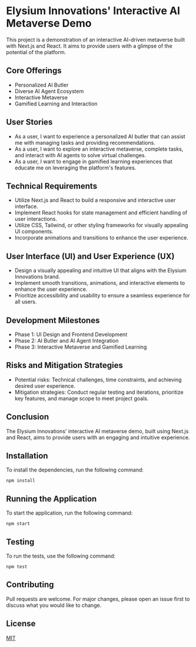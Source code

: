 # Elysium Innovations' Interactive AI Metaverse Demo

This project is a demonstration of an interactive AI-driven metaverse built with Next.js and React. It aims to provide users with a glimpse of the potential of the platform.

## Core Offerings

- Personalized AI Butler
- Diverse AI Agent Ecosystem
- Interactive Metaverse
- Gamified Learning and Interaction

## User Stories

- As a user, I want to experience a personalized AI butler that can assist me with managing tasks and providing recommendations.
- As a user, I want to explore an interactive metaverse, complete tasks, and interact with AI agents to solve virtual challenges.
- As a user, I want to engage in gamified learning experiences that educate me on leveraging the platform's features.

## Technical Requirements

- Utilize Next.js and React to build a responsive and interactive user interface.
- Implement React hooks for state management and efficient handling of user interactions.
- Utilize CSS, Tailwind, or other styling frameworks for visually appealing UI components.
- Incorporate animations and transitions to enhance the user experience.

## User Interface (UI) and User Experience (UX)

- Design a visually appealing and intuitive UI that aligns with the Elysium Innovations brand.
- Implement smooth transitions, animations, and interactive elements to enhance the user experience.
- Prioritize accessibility and usability to ensure a seamless experience for all users.

## Development Milestones

- Phase 1: UI Design and Frontend Development
- Phase 2: AI Butler and AI Agent Integration
- Phase 3: Interactive Metaverse and Gamified Learning

## Risks and Mitigation Strategies

- Potential risks: Technical challenges, time constraints, and achieving desired user experience.
- Mitigation strategies: Conduct regular testing and iterations, prioritize key features, and manage scope to meet project goals.

## Conclusion

The Elysium Innovations' interactive AI metaverse demo, built using Next.js and React, aims to provide users with an engaging and intuitive experience.

## Installation

To install the dependencies, run the following command:

```
npm install
```

## Running the Application

To start the application, run the following command:

```
npm start
```

## Testing

To run the tests, use the following command:

```
npm test
```

## Contributing

Pull requests are welcome. For major changes, please open an issue first to discuss what you would like to change.

## License

[MIT](https://choosealicense.com/licenses/mit/)